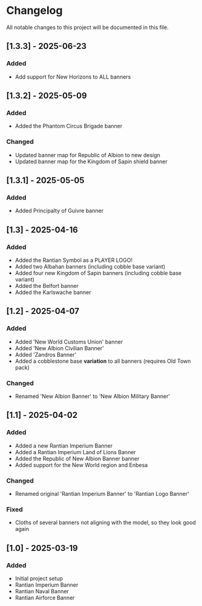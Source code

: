 # Changelog

All notable changes to this project will be documented in this file.

## [1.3.3] - 2025-06-23

### Added

- Add support for New Horizons to ALL banners

## [1.3.2] - 2025-05-09

### Added

- Added the Phantom Circus Brigade banner

### Changed

- Updated banner map for Republic of Albion to new design
- Updated banner map for the Kingdom of Sapin shield banner

## [1.3.1] - 2025-05-05

### Added

- Added Principalty of Guivre banner

## [1.3] - 2025-04-16

### Added

- Added the Rantian Symbol as a PLAYER LOGO!
- Added two Albahan banners (including cobble base variant)
- Added four new Kingdom of Sapin banners (including cobble base variant)
- Added the Belfort banner
- Added the Karlswache banner

## [1.2] - 2025-04-07

### Added

- Added 'New World Customs Union' banner
- Added 'New Albion Civilian Banner'
- Added 'Zandros Banner'
- Added a cobblestone base **variation** to all banners (requires Old Town pack)

### Changed

- Renamed 'New Albion Banner' to 'New Albion Military Banner'

## [1.1] - 2025-04-02

### Added

- Added a new Rantian Imperium Banner
- Added a Rantian Imperium Land of Lions Banner
- Added the Republic of New Albion Banner banner
- Added support for the New World region and Enbesa

### Changed

- Renamed original 'Rantian Imperium Banner' to 'Rantian Logo Banner'

### Fixed

- Cloths of several banners not aligning with the model, so they look good again

## [1.0] - 2025-03-19

### Added

- Initial project setup
- Rantian Imperium Banner
- Rantian Naval Banner
- Rantian Airforce Banner
